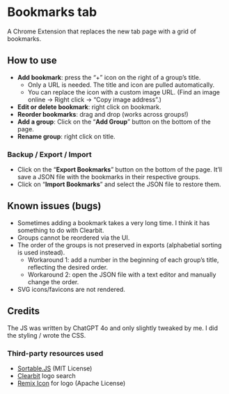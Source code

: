 # Bookmarks tab

A Chrome Extension that replaces the new tab page with a grid of bookmarks.

## How to use

- **Add bookmark**: press the “+” icon on the right of a group’s title.
   - Only a URL is needed. The title and icon are pulled automatically. 
   - You can replace the icon with a custom image URL. (Find an image online → Right click → “Copy image address”.)
- **Edit or delete bookmark**: right click on bookmark.
- **Reorder bookmarks**: drag and drop (works across groups!)
- **Add a group**: Click on the “**Add Group**” button on the bottom of the page.
- **Rename group**: right click on title.

### Backup / Export / Import

- Click on the “**Export Bookmarks**” button on the bottom of the page. It’ll save a JSON file with the bookmarks in their respective groups.
- Click on “**Import Bookmarks**” and select the JSON file to restore them. 

## Known issues (bugs)
- Sometimes adding a bookmark takes a very long time. I think it has something to do with Clearbit.
- Groups cannot be reordered via the UI.
- The order of the groups is not preserved in exports (alphabetial sorting is used instead). 
   - Workaround 1: add a number in the beginning of each group’s title, reflecting the desired order.
   - Workaround 2: open the JSON file with a text editor and manually change the order. 
- SVG icons/favicons are not rendered.


## Credits
The JS was written by ChatGPT 4o and only slightly tweaked by me. 
I did the styling / wrote the CSS.

### Third-party resources used

- [Sortable.JS](https://github.com/SortableJS/Sortable) (MIT License)
- [Clearbit](https://clearbit.com/) logo search
- [Remix Icon](https://remixicon.com/) for logo (Apache License)